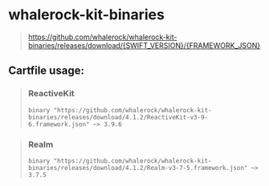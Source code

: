 # whalerock-kit-binaries

> https://github.com/whalerock/whalerock-kit-binaries/releases/download/{SWIFT_VERSION}/{FRAMEWORK_JSON}


## Cartfile usage:

> ### ReactiveKit
> `binary "https://github.com/whalerock/whalerock-kit-binaries/releases/download/4.1.2/ReactiveKit-v3-9-6.framework.json" ~> 3.9.6`

> ### Realm
> `binary "https://github.com/whalerock/whalerock-kit-binaries/releases/download/4.1.2/Realm-v3-7-5.framework.json" ~> 3.7.5`
